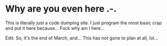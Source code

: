 # Why are you even here .-.

This is literally just a code dumping site. I just program the most basic crap and put it here because... Fuck why am I here...

Edit: So, it's the end of March, and... This has not gone to plan at all, lol...
